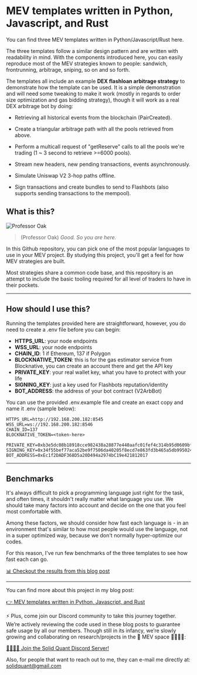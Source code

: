 # MEV templates written in Python, Javascript, and Rust

You can find three MEV templates written in Python/Javascript/Rust here.

The three templates follow a similar design pattern and are written with readability in mind. With the components introduced here, you can easily reproduce most of the MEV strategies known to people: sandwich, frontrunning, arbitrage, sniping, so on and so forth.



The templates all include an example **DEX flashloan arbitrage strategy** to demonstrate how the template can be used. It is a simple demonstration and will need some tweaking to make it work (mostly in regards to order size optimization and gas bidding strategy), though it will work as a real DEX arbitrage bot by doing:

- Retrieving all historical events from the blockchain (PairCreated).

- Create a triangular arbitrage path with all the pools retrieved from above.

- Perform a multicall request of "getReserve" calls to all the pools we're trading (1 ~ 3 second to retrieve >=6000 pools).

- Stream new headers, new pending transactions, events asynchronously.

- Simulate Uniswap V2 3-hop paths offline.

- Sign transactions and create bundles to send to Flashbots (also supports sending transactions to the mempool).


## What is this?

![Professor Oak](https://github.com/solidquant/mev-templates/assets/134243834/553560de-3334-4d4b-a447-14aa91ad28de)

> (Professor Oak) *Good. So you are here.*

In this Github repository, you can pick one of the most popular languages to use in your MEV project. By studying this project, you'll get a feel for how MEV strategies are built.

Most strategies share a common code base, and this repository is an attempt to include the basic tooling required for all level of traders to have in their pockets.

---

## How should I use this?

Running the templates provided here are straightforward, however, you do need to create a .env file before you can begin:

- **HTTPS_URL**: your node endpoints
- **WSS_URL**: your node endpoints
- **CHAIN_ID**: 1 if Ethereum, 137 if Polygon
- **BLOCKNATIVE_TOKEN**: this is for the gas estimator service from Blocknative, you can create an account there and get the API key
- **PRIVATE_KEY**: your real wallet key, what you have to protect with your life
- **SIGNING_KEY**: just a key used for Flashbots reputation/identity
- **BOT_ADDRESS**: the address of your bot contract (V2ArbBot)

You can use the provided .env.example file and create an exact copy and name it .env (sample below):

```
HTTPS_URL=http://192.168.200.182:8545
WSS_URL=ws://192.168.200.182:8546
CHAIN_ID=137
BLOCKNATIVE_TOKEN=<token-here>

PRIVATE_KEY=0xb3e5dc08b18918cce982438a28877e440aafc01fef4c314b95d0609bf946585f
SIGNING_KEY=0x34f55bef77aca52be9f7506da40205f8ecd7e863fd3b465a5db9950247422caf
BOT_ADDRESS=0xEc1f2DADF368D5a20D494a2974bC19e421812017
```

---

## Benchmarks

It's always difficult to pick a programming language just right for the task, and often times, it shouldn't really matter what language you use. We should take many factors into account and decide on the one that you feel most comfortable with.

Among these factors, we should consider how fast each language is - in an environment that's similar to how most people would use the language, not in a super optimized way, because we don't normally hyper-optimize our codes.

For this reason, I've run few benchmarks of the three templates to see how fast each can go.

[📊 Checkout the results from this blog post](https://medium.com/@solidquant/how-fast-is-your-mev-bot-comparing-javascript-python-rust-72376a820291)

---

You can find more about this project in my blog post:

[👉 MEV templates written in Python, Javascript, and Rust](https://medium.com/@solidquant/mev-templates-written-in-python-javascript-and-rust-ddd3d324d709)

⚡️ Plus, come join our Discord community to take this journey together. We’re actively reviewing the code used in these blog posts to guarantee safe usage by all our members. Though still in its infancy, we’re slowly growing and collaborating on research/projects in the 💫 MEV space 🏄‍♀️🏄‍♂️:

[👨‍👩‍👦‍👦 Join the Solid Quant Discord Server!](https://discord.com/invite/e6KpjTQP98)

Also, for people that want to reach out to me, they can e-mail me directly at: solidquant@gmail.com
